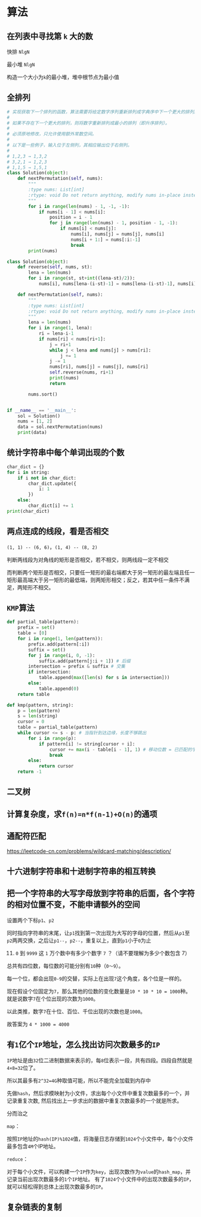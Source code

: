 # 算法

## 在列表中寻找第 `k` 大的数

快排 `NlgN`

最小堆 `NlgN`

构造一个大小为`k`的最小堆，堆中根节点为最小值

## 全排列
```python
# 实现获取下一个排列的函数，算法需要将给定数字序列重新排列成字典序中下一个更大的排列。
#
# 如果不存在下一个更大的排列，则将数字重新排列成最小的排列（即升序排列）。
#
# 必须原地修改，只允许使用额外常数空间。
#
# 以下是一些例子，输入位于左侧列，其相应输出位于右侧列。
#
# 1,2,3 → 1,3,2
# 3,2,1 → 1,2,3
# 1,1,5 → 1,5,1
class Solution(object):
    def nextPermutation(self, nums):
        """
        :type nums: List[int]
        :rtype: void Do not return anything, modify nums in-place instead.
        """
        for i in range(len(nums) - 1, -1, -1):
            if nums[i - 1] < nums[i]:
                position = i - 1
                for j in range(len(nums) - 1, position - 1, -1):
                    if nums[i] < nums[j]:
                        nums[i], nums[j] = nums[j], nums[i]
                        nums[i + 1:] = nums[:i:-1]
                        break
        print(nums)

class Solution(object):
    def reverse(self, nums, st):
        lena = len(nums)
        for i in range(st, st+int((lena-st)/2)):
            nums[i], nums[lena-(i-st)-1] = nums[lena-(i-st)-1], nums[i]

    def nextPermutation(self, nums):
        """
        :type nums: List[int]
        :rtype: void Do not return anything, modify nums in-place instead.
        """
        lena = len(nums)
        for i in range(1, lena):
            ri = lena-i-1
            if nums[ri] < nums[ri+1]:
                j = ri+1
                while j < lena and nums[j] > nums[ri]:
                    j += 1
                j -= 1
                nums[ri], nums[j] = nums[j], nums[ri]
                self.reverse(nums, ri+1)
                print(nums)
                return

        nums.sort()


if __name__ == '__main__':
    sol = Solution()
    nums = [1, 2]
    data = sol.nextPermutation(nums)
    print(data)
```

## 统计字符串中每个单词出现的个数

```python
char_dict = {}
for i in string:
	if i not in char_dict:
		char_dict.update({
			i: 1
		})
	else:
		char_dict[i] += 1
print(char_dict)
```

## 两点连成的线段，看是否相交

`(1, 1) -- (6, 6)`，`(1, 4) -- (8, 2)`

判断两线段为对角线的矩形是否相交，若不相交，则两线段一定不相交

而判断两个矩形是否相交，只要任一矩形的最右端都大于另一矩形的最左端且任一矩形最高端大于另一矩形的最低端，则两矩形相交；反之，若其中任一条件不满足，两矩形不相交。

## `KMP`算法

```python
def partial_table(pattern):
    prefix = set()
    table = [0]
    for i in range(1, len(pattern)):
        prefix.add(pattern[:i])
        suffix = set()
        for j in range(i, 0, -1):
            suffix.add(pattern[j:i + 1]) # 后缀
        intersection = prefix & suffix # 交集
        if intersection:
            table.append(max([len(s) for s in intersection]))
        else:
            table.append(0)
    return table

def kmp(pattern, string):
    p = len(pattern)
    s = len(string)
    cursor = 0
    table = partial_table(pattern)
    while cursor <= s - p: # 当指针到达边缘，长度不够跳出
        for i in range(p):
            if pattern[i] != string[cursor + i]:
                cursor += max(i - table[i - 1], 1) # 移动位数 = 已匹配的字符数 - 对应的部分匹配值
                break
        else:
            return cursor
    return -1
```

## 二叉树

## 计算复杂度，求`f(n)=n*f(n-1)+O(n)`的通项

## 通配符匹配

https://leetcode-cn.com/problems/wildcard-matching/description/

## 十六进制字符串和十进制字符串的相互转换

## 把一个字符串的大写字母放到字符串的后面，各个字符的相对位置不变，不能申请额外的空间

设置两个下标`p1`、`p2`

同时指向字符串的末尾，让`p1`找到第一次出现为大写的字母的位置，然后从`p1`至`p2`两两交换，之后让`p1--`，`p2--`，重复以上，直到`p1`小于`0`为止

11. `0` 到 `9999` 这 `1` 万个数中有多少个数字 `7` ？（请不要理解为多少个数包含 7）

总共有四位数，每位数的可能分别有`10`种（`0～9`）。 

每一个位，都会出现`0-9`的交替，实际上在出现`7`这个角度，各个位是一样的。

现在假设个位固定为`7`，那么其他的位数的变化数量是`10 * 10 * 10 = 1000`种。 
就是说数字`7`在个位出现的次数为`1000`。

以此类推，数字`7`在十位、百位、千位出现的次数也是`1000`。

故答案为 `4 * 1000 = 4000`

## 有`1`亿个`IP`地址，怎么找出访问次数最多的`IP`

`IP`地址是由`32`位二进制数据来表示的，每`8`位表示一段，共有四段。四段自然就是`4×8=32`位了。

所以其最多有`2^32=4G`种取值可能，所以不能完全加载到内存中

先做`hash`，然后求模映射为小文件，求出每个小文件中重复次数最多的一个，并记录重复次数,
然后找出上一步求出的数据中重复次数最多的一个就是所求。

分而治之

`map`：

按照`IP`地址的`hash(IP)%1024`值，将海量日志存储到`1024`个小文件中，每个小文件最多包含`4M`个IP地址。
 
`reduce`：

对于每个小文件，可以构建一个`IP`作为`key`，出现次数作为`value`的`hash_map`，并记录当前出现次数最多的`1`个`IP`地址。 
有了`1024`个小文件中的出现次数最多的`IP`，就可以轻松得到总体上出现次数最多的`IP`。

## 复杂链表的复制
